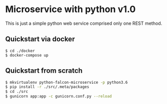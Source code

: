 # Microservice with python v1.0
This is just a simple python web service comprised only one REST method.

## Quickstart via docker
```
$ cd ./docker
$ docker-compose up
```

## Quickstart from scratch
```bash
$ mkvirtualenv python-falcon-microservice -p python3.6
$ pip install -r ./src/.meta/packages
$ cd ./src
$ gunicorn app:app -c gunicorn.conf.py --reload

```